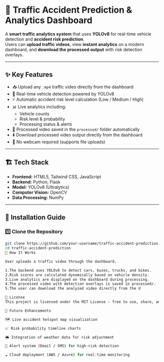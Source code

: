 # 🚦 Traffic Accident Prediction & Analytics Dashboard

A **smart traffic analytics system** that uses **YOLOv8** for real-time vehicle detection and **accident risk prediction**.  
Users can **upload traffic videos**, view **instant analytics** on a modern dashboard, and **download the processed output** with risk detection overlays.

---

## ✨ Key Features

- 📥 Upload any `.mp4` traffic video directly from the dashboard  
- 🤖 Real-time vehicle detection powered by YOLOv8  
- ⚡ Automatic accident risk level calculation (Low / Medium / High)  
- 📊 Live analytics including:  
  - Vehicle counts  
  - Risk level & probability  
  - Processing status & alerts  
- 💾 Processed video saved in the `processed/` folder automatically  
- ⬇️ Download processed video output directly from the dashboard  
- 🧠 No webcam required (supports file uploads)

---

## 🏗️ Tech Stack

- **Frontend:** HTML5, Tailwind CSS, JavaScript  
- **Backend:** Python, Flask  
- **Model:** YOLOv8 (Ultralytics)  
- **Computer Vision:** OpenCV  
- **Data Processing:** NumPy

---

## 🧰 Installation Guide

### 1️⃣ Clone the Repository
```bash
git clone https://github.com/your-username/traffic-accident-prediction.git
cd traffic-accident-prediction
🧠 How It Works

User uploads a traffic video through the dashboard.

1.The backend uses YOLOv8 to detect cars, buses, trucks, and bikes.
2.Risk scores are calculated dynamically based on vehicle density.
3.Live analytics are displayed on the dashboard during processing.
4.The processed video with detection overlays is saved in processed/.
5.The user can download the analyzed video directly from the U

📜 License
This project is licensed under the MIT License — free to use, share, and modify.

🚀 Future Enhancements

🗺️ Live accident hotspot map visualization

📈 Risk probability timeline charts

🌦️ Integration of weather data for risk adjustment

📨 Alert system (Email / SMS) for high-risk detection

☁️ Cloud deployment (AWS / Azure) for real-time monitoring
